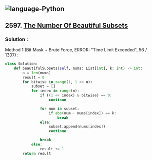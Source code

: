 ![language-Python](https://img.shields.io/badge/Python-ffd43b?style=for-the-badge&logo=PYTHON)
---

## 2597. [The Number Of Beautiful Subsets](https://leetcode.com/problems/the-number-of-beautiful-subsets)

### Solution :

Method 1 (Bit Mask + Brute Force, ERROR: "Time Limit Exceeded", 56 / 1307) :
```python
class Solution:
    def beautifulSubsets(self, nums: List[int], k: int) -> int:
        n = len(nums)
        result = 0
        for bitwise in range(1, 1 << n):
            subset = []
            for index in range(n):
                if ((1 << index) & bitwise) == 0:
                    continue

                for num in subset:
                    if abs(num - nums[index]) == k:
                        break
                else:
                    subset.append(nums[index])
                    continue

                break
            else:
                result += 1
        return result
```
